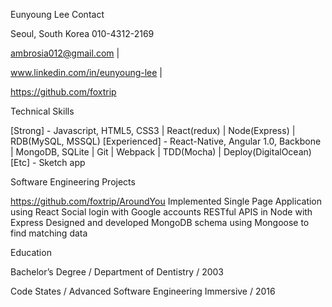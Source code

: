 Eunyoung Lee
Contact

Seoul, South Korea 010-4312-2169

ambrosia012@gmail.com |

www.linkedin.com/in/eunyoung-lee |

https://github.com/foxtrip

Technical Skills

[Strong] - Javascript, HTML5, CSS3 | React(redux) | Node(Express) | RDB(MySQL, MSSQL)
[Experienced] - React-Native, Angular 1.0, Backbone | MongoDB, SQLite | Git | Webpack | TDD(Mocha) | Deploy(DigitalOcean)
[Etc] - Sketch app

Software Engineering Projects

https://github.com/foxtrip/AroundYou
Implemented Single Page Application using React
Social login with Google accounts
RESTful APIS in Node with Express
Designed and developed MongoDB schema using Mongoose to find matching data


Education

Bachelor’s Degree / Department of Dentistry / 2003

Code States / Advanced Software Engineering Immersive / 2016
